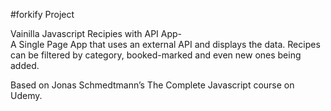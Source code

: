 #forkify Project

Vainilla Javascript Recipies with API App-                     
A Single Page App that uses an external API and displays the data.
Recipes can be filtered by category, booked-marked and even new ones being added. 

Based on Jonas Schmedtmann’s The Complete Javascript course on Udemy.

